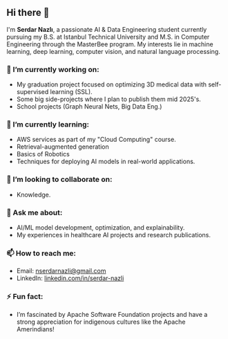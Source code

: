 ## Hi there 👋

I'm **Serdar Nazlı**, a passionate AI & Data Engineering student currently pursuing my B.S. at Istanbul Technical University and M.S. in Computer Engineering through the MasterBee program. My interests lie in machine learning, deep learning, computer vision, and natural language processing.

### 🔭 I’m currently working on:
- My graduation project focused on optimizing 3D medical data with self-supervised learning (SSL).
- Some big side-projects where I plan to publish them mid 2025's.
- School projects (Graph Neural Nets, Big Data Eng.)

### 🌱 I’m currently learning:
- AWS services as part of my "Cloud Computing" course.
- Retrieval-augmented generation
- Basics of Robotics
- Techniques for deploying AI models in real-world applications.

### 👯 I’m looking to collaborate on:
- Knowledge.

### 💬 Ask me about:
- AI/ML model development, optimization, and explainability.
- My experiences in healthcare AI projects and research publications.

### 📫 How to reach me:
- Email: [nserdarnazli@gmail.com](mailto:nserdarnazli@gmail.com)
- LinkedIn: [linkedin.com/in/serdar-nazli](https://www.linkedin.com/in/serdar-nazli/)

### ⚡ Fun fact:
- I’m fascinated by Apache Software Foundation projects and have a strong appreciation for indigenous cultures like the Apache Amerindians!
